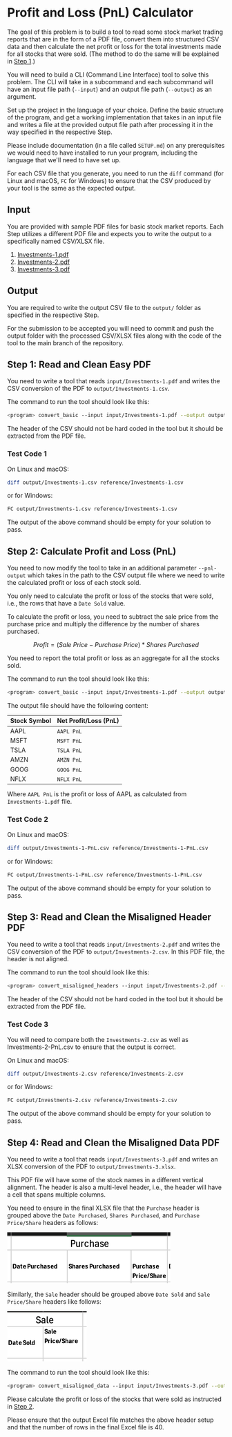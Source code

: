 # Profit and Loss (PnL) Calculator

The goal of this problem is to build a tool to read some stock market trading reports that are in the form of a PDF file, convert them into structured CSV data and then calculate the net profit or loss for the total investments made for all stocks that were sold. (The method to do the same will be explained in [Step 1](#step-1-read-and-clean-easy-pdf).)

You will need to build a CLI (Command Line Interface) tool to solve this problem. The CLI will take in a subcommand and each subcommand will have an input file path (`--input`) and an output file path (`--output`) as an argument.

Set up the project in the language of your choice. Define the basic structure of the program, and get a working implementation that takes in an input file and writes a file at the provided output file path after processing it in the way specified in the respective Step.

Please include documentation (in a file called `SETUP.md`) on any prerequisites we would need to have installed to run your program, including the language that we'll need to have set up.

For each CSV file that you generate, you need to run the `diff` command (for Linux and macOS, `FC` for Windows) to ensure that the CSV produced by your tool is the same as the expected output.

## Input

You are provided with sample PDF files for basic stock market reports. Each Step utilizes a different PDF file and expects you to write the output to a specifically named CSV/XLSX file.

1. [Investments-1.pdf](./input/Investments-1.pdf)
2. [Investments-2.pdf](./input/Investments-2.pdf)
3. [Investments-3.pdf](./input/Investments-3.pdf)

## Output

You are required to write the output CSV file to the `output/` folder as specified in the respective Step.

For the submission to be accepted you will need to commit and push the output folder with the processed CSV/XLSX files along with the code of the tool to the main branch of the repository.

## Step 1: Read and Clean Easy PDF

You need to write a tool that reads `input/Investments-1.pdf` and writes the CSV conversion of the PDF to `output/Investments-1.csv`.

The command to run the tool should look like this:

```bash
<program> convert_basic --input input/Investments-1.pdf --output output/Investments-1.csv
```

The header of the CSV should not be hard coded in the tool but it should be extracted from the PDF file.

### Test Code 1

On Linux and macOS:

```bash
diff output/Investments-1.csv reference/Investments-1.csv
```

or for Windows:

```bash
FC output/Investments-1.csv reference/Investments-1.csv
```

The output of the above command should be empty for your solution to pass.

## Step 2: Calculate Profit and Loss (PnL)

You need to now modify the tool to take in an additional parameter `--pnl-output` which takes in the path to the CSV output file where we need to write the calculated profit or loss of each stock sold.

You only need to calculate the profit or loss of the stocks that were sold, i.e., the rows that have a `Date Sold` value.

To calculate the profit or loss, you need to subtract the sale price from the purchase price and multiply the difference by the number of shares purchased.

$$
Profit = (Sale\ Price - Purchase\ Price) * Shares\ Purchased
$$

You need to report the total profit or loss as an aggregate for all the stocks sold.

The command to run the tool should look like this:

```bash
<program> convert_basic --input input/Investments-1.pdf --output output/Investments-1.csv --pnl-output output/Investments-1-PnL.csv
```

The output file should have the following content:

| Stock Symbol | Net Profit/Loss (PnL) |
| ------------ | --------------------- |
| AAPL         | `AAPL PnL`            |
| MSFT         | `MSFT PnL`            |
| TSLA         | `TSLA PnL`            |
| AMZN         | `AMZN PnL`            |
| GOOG         | `GOOG PnL`            |
| NFLX         | `NFLX PnL`            |

Where `AAPL PnL` is the profit or loss of AAPL as calculated from `Investments-1.pdf` file.

### Test Code 2

On Linux and macOS:

```bash
diff output/Investments-1-PnL.csv reference/Investments-1-PnL.csv
```

or for Windows:

```bash
FC output/Investments-1-PnL.csv reference/Investments-1-PnL.csv
```

The output of the above command should be empty for your solution to pass.

## Step 3: Read and Clean the Misaligned Header PDF

You need to write a tool that reads `input/Investments-2.pdf` and writes the CSV conversion of the PDF to `output/Investments-2.csv`.
In this PDF file, the header is not aligned.

The command to run the tool should look like this:

```bash
<program> convert_misaligned_headers --input input/Investments-2.pdf --output output/Investments-2.csv
```

The header of the CSV should not be hard coded in the tool but it should be extracted from the PDF file.

### Test Code 3

You will need to compare both the `Investments-2.csv` as well as Investments-2-PnL.csv to ensure that the output is correct.

On Linux and macOS:

```bash
diff output/Investments-2.csv reference/Investments-2.csv
```

or for Windows:

```bash
FC output/Investments-2.csv reference/Investments-2.csv
```

The output of the above command should be empty for your solution to pass.

## Step 4: Read and Clean the Misaligned Data PDF

You need to write a tool that reads `input/Investments-3.pdf` and writes an XLSX conversion of the PDF to `output/Investments-3.xlsx`.

This PDF file will have some of the stock names in a different vertical alignment. The header is also a multi-level header, i.e., the header will have a cell that spans multiple columns.

You need to ensure in the final XLSX file that the `Purchase` header is grouped above the `Date Purchased`, `Shares Purchased`, and `Purchase Price/Share` headers as follows:

![Purchase Header](assets/Purchase%20Header.png)

Similarly, the `Sale` header should be grouped above `Date Sold` and `Sale Price/Share` headers like follows:

![Sale Header](assets/Sale%20Header.png)

The command to run the tool should look like this:

```bash
<program> convert_misaligned_data --input input/Investments-3.pdf --output output/Investments-3.xlsx
```

Please calculate the profit or loss of the stocks that were sold as instructed in [Step 2](#step-2-calculate-profit-and-loss-pnl).

Please ensure that the output Excel file matches the above header setup and that the number of rows in the final Excel file is 40.
